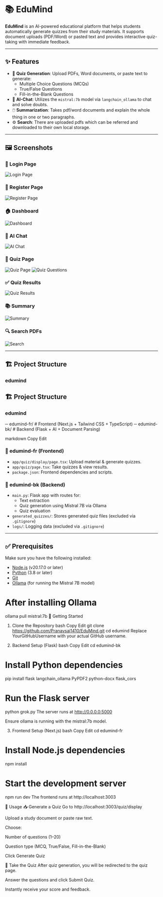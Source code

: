 # 📚 EduMind

**EduMind** is an AI-powered educational platform that helps students automatically generate quizzes from their study materials. It supports document uploads (PDF/Word) or pasted text and provides interactive quiz-taking with immediate feedback.

---

## ✨ Features

- 📄 **Quiz Generation**: Upload PDFs, Word documents, or paste text to generate:
  - Multiple Choice Questions (MCQs)
  - True/False Questions
  - Fill-in-the-Blank Questions
- 🧠 **AI-Chat**: Utilizes the `mistral:7b` model via `langchain_ollama` to chat and solve doubts.
- 🖱️ **Summarization**: Takes pdf/word documents and explain the whole thing in one or two paragraphs.
- ⚙️ **Search**: There are uploaded pdfs which can be referred and downloaded to their own local storage.

---

## 🖼️ Screenshots

### 🔐 Login Page
![Login Page](https://github.com/Pranavsai1410/EduMind/blob/main/assests/Screenshot%202025-04-25%20121731.png)

### 📝 Register Page
![Register Page](https://github.com/Pranavsai1410/EduMind/blob/main/assests/Screenshot%202025-04-25%20121843.png)

### 🏠 Dashboard
![Dashboard](https://github.com/Pranavsai1410/EduMind/blob/main/assests/Screenshot%202025-04-25%20121925.png)

### 🤖 AI Chat
![AI Chat](https://github.com/Pranavsai1410/EduMind/blob/main/assests/Screenshot%202025-04-25%20122011.png)

### 📄 Quiz Page
![Quiz Page](https://github.com/Pranavsai1410/EduMind/blob/main/assests/Screenshot%202025-04-25%20122053.png)
![Quiz Questions](https://github.com/Pranavsai1410/EduMind/blob/main/assests/Screenshot%202025-04-25%20122120.png)

### ✅ Quiz Results
![Quiz Results](https://github.com/Pranavsai1410/EduMind/blob/main/assests/Screenshot%202025-04-25%20140251.png)

### 📚 Summary
![Summary](https://github.com/Pranavsai1410/EduMind/blob/main/assests/Screenshot%202025-04-25%20122217.png)

### 🔍 Search PDFs
![Search](https://github.com/Pranavsai1410/EduMind/blob/main/assests/Screenshot%202025-04-25%20122823.png)

---

## 🏗️ Project Structure

### edumind


## 🏗️ Project Structure

### edumind
─ edumind-fr/ # Frontend (Next.js + Tailwind CSS + TypeScript)
─ edumind-bk/ # Backend (Flask + AI + Document Parsing)

markdown
Copy
Edit

### 📁 edumind-fr (Frontend)

- `app/quiz/display/page.tsx`: Upload material & generate quizzes.
- `app/quiz/page.tsx`: Take quizzes & view results.
- `package.json`: Frontend dependencies and scripts.

### 📁 edumind-bk (Backend)

- `main.py`: Flask app with routes for:
  - Text extraction
  - Quiz generation using Mistral 7B via Ollama
  - Quiz evaluation
- `generated_quizzes/`: Stores generated quiz files (excluded via `.gitignore`)
- `logs/`: Logging data (excluded via `.gitignore`)

---

## ✅ Prerequisites

Make sure you have the following installed:

- [Node.js](https://nodejs.org/) (v20.17.0 or later)
- [Python](https://www.python.org/) (3.8 or later)
- [Git](https://git-scm.com/)
- [Ollama](https://ollama.ai) (for running the Mistral 7B model)


# After installing Ollama
ollama pull mistral:7b
🚀 Getting Started
1. Clone the Repository
bash
Copy
Edit
git clone https://github.com/Pranavsai1410/EduMind.git
cd edumind
Replace YourGitHubUsername with your actual GitHub username.

2. Backend Setup (Flask)
bash
Copy
Edit
cd edumind-bk

# Install Python dependencies
pip install flask langchain_ollama PyPDF2 python-docx flask_cors

# Run the Flask server
python grok.py
The server runs at http://0.0.0.0:5000

Ensure ollama is running with the mistral:7b model.

3. Frontend Setup (Next.js)
bash
Copy
Edit
cd edumind-fr

# Install Node.js dependencies
npm install

# Start the development server
npm run dev
The frontend runs at http://localhost:3003

🧪 Usage
📥 Generate a Quiz
Go to http://localhost:3003/quiz/display

Upload a study document or paste raw text.

Choose:

Number of questions (1–20)

Question type (MCQ, True/False, Fill-in-the-Blank)

Click Generate Quiz

🧾 Take the Quiz
After quiz generation, you will be redirected to the quiz page.

Answer the questions and click Submit Quiz.

Instantly receive your score and feedback.


